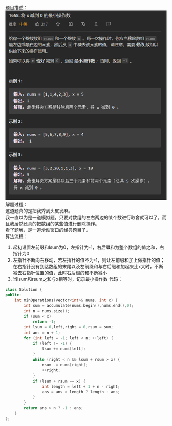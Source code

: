 题目描述：  
![image](/basical/array/image/image33.png)  
解题过程：  
这道题真的是把我秀到头皮发麻。  
我一直以为是一道模拟题，只要对数组的左右两边的某个数进行取舍就可以了，而且我居然还真的把数组的某些值进行删除操作。  
看了题解，是一道滑动窗口的经典题目了。  
算法流程：  
1. 起初设置左前缀和lsum为0，左指针为-1，右后缀和为整个数组的值之和，右指针为0
2. 左指针不断向右移动，若左指针的值不为-1，则让左前缀和加上做指针的值；在右指针没有到达数组的末尾以及左前缀和与右后缀和加起来比x大时，不断减去右指针位置的值，此时右后缀的和不断减小
3. 当lsum和rsum之和与x相等时，记录最小操作数
代码：  
```cpp
class Solution {
public:
    int minOperations(vector<int>& nums, int x) {
        int sum = accumulate(nums.begin(),nums.end(),0);
        int n = nums.size();
        if (sum < x)
            return -1;
        int lsum = 0,left,right = 0,rsum = sum;
        int ans = n + 1;
        for (int left = -1; left < n; ++left) {
            if (left != -1) {
                lsum += nums[left];
            }
            while (right < n && lsum + rsum > x) {
                rsum -= nums[right];
                ++right;
            }
            if (lsum + rsum == x) {
                int length = left + 1 + n - right;
                ans = ans > length ? length : ans;
            }
        }
        return ans > n ? -1 : ans;
    }
};
```